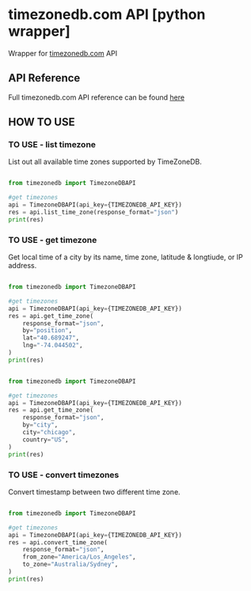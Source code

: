 # timezonedb.com API [python wrapper]

Wrapper for [timezonedb.com](https://timezonedb.com) API

## API Reference

Full timezonedb.com API reference can be found [here](https://timezonedb.com/api)

## HOW TO USE

### TO USE - list timezone

List out all available time zones supported by TimeZoneDB.

```python

from timezonedb import TimezoneDBAPI

#get timezones
api = TimezoneDBAPI(api_key={TIMEZONEDB_API_KEY})
res = api.list_time_zone(response_format="json")
print(res)
```

### TO USE - get timezone

Get local time of a city by its name, time zone, latitude & longtiude, or IP address.

```python

from timezonedb import TimezoneDBAPI

#get timezones
api = TimezoneDBAPI(api_key={TIMEZONEDB_API_KEY})
res = api.get_time_zone(
    response_format="json",
    by="position",
    lat="40.689247",
    lng="-74.044502",
)
print(res)
```
```python

from timezonedb import TimezoneDBAPI

#get timezones
api = TimezoneDBAPI(api_key={TIMEZONEDB_API_KEY})
res = api.get_time_zone(
    response_format="json",
    by="city",
    city="chicago",
    country="US",
)
print(res)
```


### TO USE - convert timezones

Convert timestamp between two different time zone.

```python

from timezonedb import TimezoneDBAPI

#get timezones
api = TimezoneDBAPI(api_key={TIMEZONEDB_API_KEY})
res = api.convert_time_zone(
    response_format="json",
    from_zone="America/Los_Angeles",
    to_zone="Australia/Sydney",
)
print(res)
```
